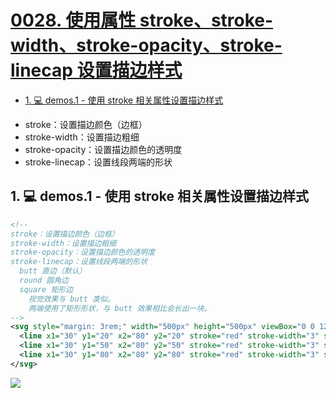 # [0028. 使用属性 stroke、stroke-width、stroke-opacity、stroke-linecap 设置描边样式](https://github.com/tnotesjs/TNotes.svg/tree/main/notes/0028.%20%E4%BD%BF%E7%94%A8%E5%B1%9E%E6%80%A7%20stroke%E3%80%81stroke-width%E3%80%81stroke-opacity%E3%80%81stroke-linecap%20%E8%AE%BE%E7%BD%AE%E6%8F%8F%E8%BE%B9%E6%A0%B7%E5%BC%8F)

<!-- region:toc -->

- [1. 💻 demos.1 - 使用 stroke 相关属性设置描边样式](#1--demos1---使用-stroke-相关属性设置描边样式)

<!-- endregion:toc -->
- stroke：设置描边颜色（边框）
- stroke-width：设置描边粗细
- stroke-opacity：设置描边颜色的透明度
- stroke-linecap：设置线段两端的形状

## 1. 💻 demos.1 - 使用 stroke 相关属性设置描边样式

```xml
<!--
stroke：设置描边颜色（边框）
stroke-width：设置描边粗细
stroke-opacity：设置描边颜色的透明度
stroke-linecap：设置线段两端的形状
  butt 直边（默认）
  round 圆角边
  square 矩形边
    视觉效果与 butt 类似。
    两端使用了矩形形状，与 butt 效果相比会长出一块。
-->
<svg style="margin: 3rem;" width="500px" height="500px" viewBox="0 0 120 120" xmlns="http://www.w3.org/2000/svg">
  <line x1="30" y1="20" x2="80" y2="20" stroke="red" stroke-width="3" stroke-opacity=".5" stroke-linecap="butt" />
  <line x1="30" y1="50" x2="80" y2="50" stroke="red" stroke-width="3" stroke-opacity=".5" stroke-linecap="round" />
  <line x1="30" y1="80" x2="80" y2="80" stroke="red" stroke-width="3" stroke-opacity=".5" stroke-linecap="square" />
</svg>
```

![](assets/2024-12-10-11-05-57.png)
